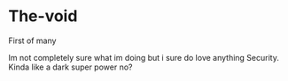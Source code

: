 # The-void
First of many 

Im not completely sure what im doing but i sure do love anything Security. Kinda like a dark super power no?
